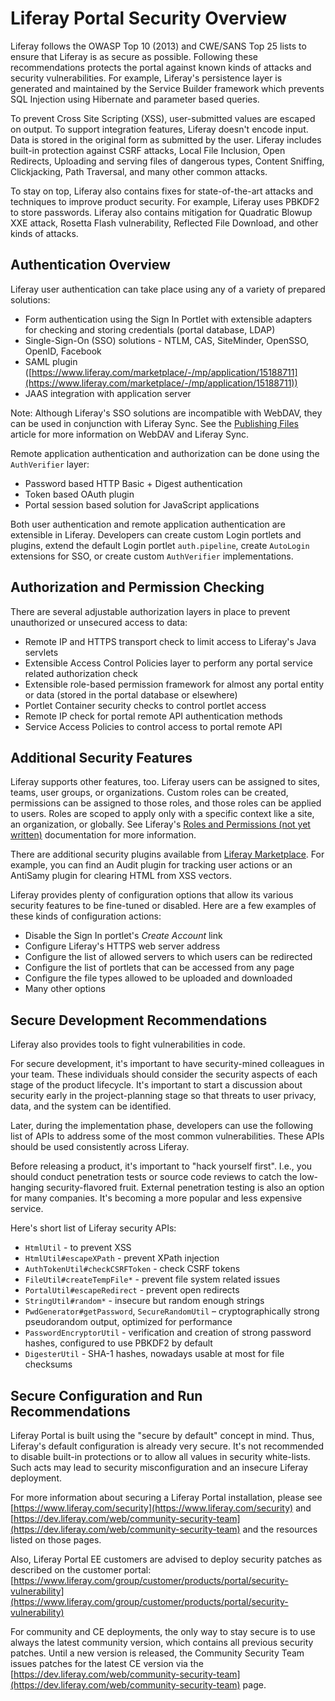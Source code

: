 # Liferay Portal Security Overview [](id=liferay-portal-security-overview)

Liferay follows the OWASP Top 10 (2013) and CWE/SANS Top 25 lists to ensure
that Liferay is as secure as possible. Following these recommendations protects
the portal against known kinds of attacks and security vulnerabilities. For
example, Liferay's persistence layer is generated and maintained by the Service
Builder framework which prevents SQL Injection using Hibernate and parameter
based queries.

To prevent Cross Site Scripting (XSS), user-submitted values are escaped on
output. To support integration features, Liferay doesn't encode input. Data is
stored in the original form as submitted by the user. Liferay includes built-in
protection against CSRF attacks, Local File Inclusion, Open Redirects,
Uploading and serving files of dangerous types, Content Sniffing, Clickjacking,
Path Traversal, and many other common attacks.

To stay on top, Liferay also contains fixes for state-of-the-art attacks and
techniques to improve product security. For example, Liferay uses PBKDF2 to
store passwords. Liferay also contains mitigation for Quadratic Blowup XXE
attack, Rosetta Flash vulnerability, Reflected File Download, and other kinds
of attacks.

## Authentication Overview [](id=authentication-overview)

Liferay user authentication can take place using any of a variety of prepared
solutions:

- Form authentication using the Sign In Portlet with extensible adapters for
  checking and storing credentials (portal database, LDAP)
- Single-Sign-On (SSO) solutions - NTLM, CAS, SiteMinder, OpenSSO, OpenID,
  Facebook
- SAML plugin
  ([https://www.liferay.com/marketplace/-/mp/application/15188711](https://www.liferay.com/marketplace/-/mp/application/15188711))
- JAAS integration with application server

Note: Although Liferay's SSO solutions are incompatible with WebDAV, they can
be used in conjunction with Liferay Sync. See the
[Publishing Files](/discover/portal/-/knowledge_base/7-0/publishing-files) 
article for more information on WebDAV and Liferay Sync.

Remote application authentication and authorization can be done using the
`AuthVerifier` layer:

- Password based HTTP Basic + Digest authentication
- Token based OAuth plugin
- Portal session based solution for JavaScript applications

Both user authentication and remote application authentication are extensible
in Liferay. Developers can create custom Login portlets and plugins, extend the
default Login portlet `auth.pipeline`, create `AutoLogin` extensions for SSO,
or create custom `AuthVerifier` implementations.

## Authorization and Permission Checking [](id=authorization-and-permission-checking)

There are several adjustable authorization layers in place to prevent
unauthorized or unsecured access to data:

- Remote IP and HTTPS transport check to limit access to Liferay's Java
  servlets
- Extensible Access Control Policies layer to perform any portal service
  related authorization check
- Extensible role-based permission framework for almost any portal entity or
  data (stored in the portal database or elsewhere)
- Portlet Container security checks to control portlet access
- Remote IP check for portal remote API authentication methods
- Service Access Policies to control access to portal remote API

## Additional Security Features [](id=additional-security-features)

Liferay supports other features, too. Liferay users can be assigned to sites,
teams, user groups, or organizations. Custom roles can be created, permissions
can be assigned to those roles, and those roles can be applied to users. Roles
are scoped to apply only with a specific context like a site, an organization,
or globally. See Liferay's [Roles and Permissions (not yet written)]()
documentation for more information.

There are additional security plugins available from
[Liferay Marketplace](https://www.liferay.com/marketplace). For example, you
can find an Audit plugin for tracking user actions or an AntiSamy plugin for
clearing HTML from XSS vectors.

Liferay provides plenty of configuration options that allow its various
security features to be fine-tuned or disabled. Here are a few examples of
these kinds of configuration actions:

- Disable the Sign In portlet's *Create Account* link
- Configure Liferay's HTTPS web server address
- Configure the list of allowed servers to which users can be redirected
- Configure the list of portlets that can be accessed from any page
- Configure the file types allowed to be uploaded and downloaded
- Many other options

## Secure Development Recommendations [](id=secure-development-recommendations)

Liferay also provides tools to fight vulnerabilities in code.

For secure development, it's important to have security-mined colleagues in
your team. These individuals should consider the security aspects of each stage
of the product lifecycle. It's important to start a discussion about security
early in the project-planning stage so that threats to user privacy, data, and
the system can be identified.

Later, during the implementation phase, developers can use the following list
of APIs to address some of the most common vulnerabilities. These APIs should
be used consistently across Liferay.

Before releasing a product, it's important to "hack yourself first". I.e., you
should conduct penetration tests or source code reviews to catch the
low-hanging security-flavored fruit. External penetration testing is also an
option for many companies. It's becoming a more popular and less expensive
service.

Here's short list of Liferay security APIs:

- `HtmlUtil` - to prevent XSS
- `HtmlUtil#escapeXPath` - prevent XPath injection
- `AuthTokenUtil#checkCSRFToken` - check CSRF tokens
- `FileUtil#createTempFile*` - prevent file system related issues
- `PortalUtil#escapeRedirect` - prevent open redirects
- `StringUtil#random*` - insecure but random enough strings
- `PwdGenerator#getPassword`, `SecureRandomUtil` – cryptographically strong
  pseudorandom output, optimized for performance
- `PasswordEncryptorUtil` - verification and creation of strong password
  hashes, configured to use PBKDF2 by default
- `DigesterUtil` - SHA-1 hashes, nowadays usable at most for file checksums

## Secure Configuration and Run Recommendations [](id=secure-configuration-and-run-recommendations)

Liferay Portal is built using the "secure by default" concept in mind. Thus,
Liferay's default configuration is already very secure. It's not recommended to
disable built-in protections or to allow all values in security white-lists.
Such acts may lead to security misconfiguration and an insecure Liferay
deployment.

For more information about securing a Liferay Portal installation, please see
[https://www.liferay.com/security](https://www.liferay.com/security) and
[https://dev.liferay.com/web/community-security-team](https://dev.liferay.com/web/community-security-team)
and the resources listed on those pages.

Also, Liferay Portal EE customers are advised to deploy security patches as
described on the customer portal:
[https://www.liferay.com/group/customer/products/portal/security-vulnerability](https://www.liferay.com/group/customer/products/portal/security-vulnerability)

For community and CE deployments, the only way to stay secure is to use always
the latest community version, which contains all previous security patches.
Until a new version is released, the Community Security Team issues patches for
the latest CE version via the
[https://dev.liferay.com/web/community-security-team](https://dev.liferay.com/web/community-security-team)
page.

